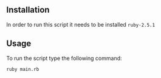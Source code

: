 ## Installation
In order to run this script it needs to be installed `ruby-2.5.1`

## Usage
To run the script type the following command:
 
 ```bash 
ruby main.rb
```
